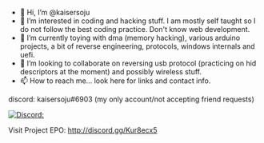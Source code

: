 - 👋 Hi, I’m @kaisersoju
- 👀 I’m interested in coding and hacking stuff. I am mostly self taught so I do not follow the best coding practice. Don't know web development.
- 🌱 I’m currently toying with dma (memory hacking), various arduino projects, a bit of reverse engineering, protocols, windows internals and uefi.
- 💞️ I’m looking to collaborate on reversing usb protocol (practicing on hid descriptors at the moment) and possibly wireless stuff.
- 📫 How to reach me... look here for links and contact info.

discord: kaisersoju#6903 (my only account/not accepting friend requests)

[![Discord:](https://invidget.switchblade.xyz/MRecQ4mPuT)](http://discord.gg/MRecQ4mPuT)

Visit Project EPO: http://discord.gg/Kur8ecx5



<!---
kaisersoju/kaisersoju is a ✨ special ✨ repository because its `README.md` (this file) appears on your GitHub profile.
You can click the Preview link to take a look at your changes.

stuff can be stored here that's isn't viewed...
https://tinyurl.com/2kxx7lsm My Private Discord Server (special thx jstrieb.github.io/link-lock)
password hint = island
--->
